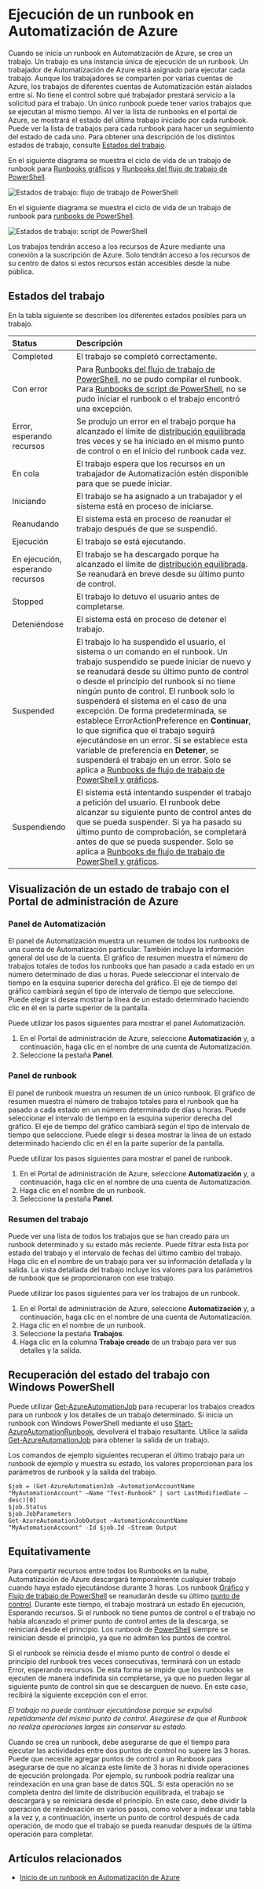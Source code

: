 <properties
   pageTitle="Ejecución de un runbook en Automatización de Azure"
   description="Describe los detalles de cómo se procesa un runbook en Automatización de Azure."
   services="automation"
   documentationCenter=""
   authors="bwren"
   manager="stevenka"
   editor="tysonn" />
<tags
   ms.service="automation"
   ms.devlang="na"
   ms.topic="article"
   ms.tgt_pltfrm="na"
   ms.workload="infrastructure-services"
   ms.date="02/09/2016"
   ms.author="bwren" />

# Ejecución de un runbook en Automatización de Azure


Cuando se inicia un runbook en Automatización de Azure, se crea un trabajo. Un trabajo es una instancia única de ejecución de un runbook. Un trabajador de Automatización de Azure está asignado para ejecutar cada trabajo. Aunque los trabajadores se comparten por varias cuentas de Azure, los trabajos de diferentes cuentas de Automatización están aislados entre sí. No tiene el control sobre qué trabajador prestará servicio a la solicitud para el trabajo. Un único runbook puede tener varios trabajos que se ejecutan al mismo tiempo. Al ver la lista de runbooks en el portal de Azure, se mostrará el estado del última trabajo iniciado por cada runbook. Puede ver la lista de trabajos para cada runbook para hacer un seguimiento del estado de cada uno. Para obtener una descripción de los distintos estados de trabajo, consulte [ Estados del trabajo](#job-statuses).

En el siguiente diagrama se muestra el ciclo de vida de un trabajo de runbook para [Runbooks gráficos](automation-runbook-types.md#graphical-runbooks) y [Runbooks del flujo de trabajo de PowerShell](automation-runbook-types.md#powershell-workflow-runbooks).

![Estados de trabajo: flujo de trabajo de PowerShell](./media/automation-runbook-execution/job-statuses.png)

En el siguiente diagrama se muestra el ciclo de vida de un trabajo de runbook para [runbooks de PowerShell](automation-runbook-types.md#powershell-runbooks).

![Estados de trabajo: script de PowerShell](./media/automation-runbook-execution/job-statuses-script.png)


Los trabajos tendrán acceso a los recursos de Azure mediante una conexión a la suscripción de Azure. Solo tendrán acceso a los recursos de su centro de datos si estos recursos están accesibles desde la nube pública.

## Estados del trabajo

En la tabla siguiente se describen los diferentes estados posibles para un trabajo.

| Status| Descripción|
|:---|:---|
|Completed|El trabajo se completó correctamente.|
|Con error| Para [Runbooks del flujo de trabajo de PowerShell](automation-runbook-types.md), no se pudo compilar el runbook. Para [Runbooks de script de PowerShell](automation-runbook-types.md), no se pudo iniciar el runbook o el trabajo encontró una excepción. |
|Error, esperando recursos|Se produjo un error en el trabajo porque ha alcanzado el límite de [distribución equilibrada](#fairshare) tres veces y se ha iniciado en el mismo punto de control o en el inicio del runbook cada vez.|
|En cola|El trabajo espera que los recursos en un trabajador de Automatización estén disponible para que se puede iniciar.|
|Iniciando|El trabajo se ha asignado a un trabajador y el sistema está en proceso de iniciarse.|
|Reanudando|El sistema está en proceso de reanudar el trabajo después de que se suspendió.|
|Ejecución|El trabajo se está ejecutando.|
|En ejecución, esperando recursos|El trabajo se ha descargado porque ha alcanzado el límite de [distribución equilibrada](#fairshare). Se reanudará en breve desde su último punto de control.|
|Stopped|El trabajo lo detuvo el usuario antes de completarse.|
|Deteniéndose|El sistema está en proceso de detener el trabajo.|
|Suspended|El trabajo lo ha suspendido el usuario, el sistema o un comando en el runbook. Un trabajo suspendido se puede iniciar de nuevo y se reanudará desde su último punto de control o desde el principio del runbook si no tiene ningún punto de control. El runbook solo lo suspenderá el sistema en el caso de una excepción. De forma predeterminada, se establece ErrorActionPreference en **Continuar**, lo que significa que el trabajo seguirá ejecutándose en un error. Si se establece esta variable de preferencia en **Detener**, se suspenderá el trabajo en un error. Solo se aplica a [Runbooks de flujo de trabajo de PowerShell y gráficos](automation-runbook-types.md).|
|Suspendiendo|El sistema está intentando suspender el trabajo a petición del usuario. El runbook debe alcanzar su siguiente punto de control antes de que se pueda suspender. Si ya ha pasado su último punto de comprobación, se completará antes de que se pueda suspender. Solo se aplica a [Runbooks de flujo de trabajo de PowerShell y gráficos](automation-runbook-types.md).|

## Visualización de un estado de trabajo con el Portal de administración de Azure

### Panel de Automatización

El panel de Automatización muestra un resumen de todos los runbooks de una cuenta de Automatización particular. También incluye la información general del uso de la cuenta. El gráfico de resumen muestra el número de trabajos totales de todos los runbooks que han pasado a cada estado en un número determinado de días u horas. Puede seleccionar el intervalo de tiempo en la esquina superior derecha del gráfico. El eje de tiempo del gráfico cambiará según el tipo de intervalo de tiempo que seleccione. Puede elegir si desea mostrar la línea de un estado determinado haciendo clic en él en la parte superior de la pantalla.

Puede utilizar los pasos siguientes para mostrar el panel Automatización.

1. En el Portal de administración de Azure, seleccione **Automatización** y, a continuación, haga clic en el nombre de una cuenta de Automatización.
1. Seleccione la pestaña **Panel**.

### Panel de runbook

El panel de runbook muestra un resumen de un único runbook. El gráfico de resumen muestra el número de trabajos totales para el runbook que ha pasado a cada estado en un número determinado de días u horas. Puede seleccionar el intervalo de tiempo en la esquina superior derecha del gráfico. El eje de tiempo del gráfico cambiará según el tipo de intervalo de tiempo que seleccione. Puede elegir si desea mostrar la línea de un estado determinado haciendo clic en él en la parte superior de la pantalla.

Puede utilizar los pasos siguientes para mostrar el panel de runbook.

1. En el Portal de administración de Azure, seleccione **Automatización** y, a continuación, haga clic en el nombre de una cuenta de Automatización.
1. Haga clic en el nombre de un runbook.
1. Seleccione la pestaña **Panel**.

### Resumen del trabajo

Puede ver una lista de todos los trabajos que se han creado para un runbook determinado y su estado más reciente. Puede filtrar esta lista por estado del trabajo y el intervalo de fechas del último cambio del trabajo. Haga clic en el nombre de un trabajo para ver su información detallada y la salida. La vista detallada del trabajo incluye los valores para los parámetros de runbook que se proporcionaron con ese trabajo.

Puede utilizar los pasos siguientes para ver los trabajos de un runbook.

1. En el Portal de administración de Azure, seleccione **Automatización** y, a continuación, haga clic en el nombre de una cuenta de Automatización.
1. Haga clic en el nombre de un runbook.
1. Seleccione la pestaña **Trabajos**.
1. Haga clic en la columna **Trabajo creado** de un trabajo para ver sus detalles y la salida.

## Recuperación del estado del trabajo con Windows PowerShell

Puede utilizar [Get-AzureAutomationJob](http://msdn.microsoft.com/library/azure/dn690263.aspx) para recuperar los trabajos creados para un runbook y los detalles de un trabajo determinado. Si inicia un runbook con Windows PowerShell mediante el uso [Start-AzureAutomationRunbook](http://msdn.microsoft.com/library/azure/dn690259.aspx), devolverá el trabajo resultante. Utilice la salida [Get-AzureAutomationJob](http://msdn.microsoft.com/library/azure/dn690263.aspx) para obtener la salida de un trabajo.

Los comandos de ejemplo siguientes recuperan el último trabajo para un runbook de ejemplo y muestra su estado, los valores proporcionan para los parámetros de runbook y la salida del trabajo.

	$job = (Get-AzureAutomationJob –AutomationAccountName "MyAutomationAccount" –Name "Test-Runbook" | sort LastModifiedDate –desc)[0]
	$job.Status
	$job.JobParameters
	Get-AzureAutomationJobOutput –AutomationAccountName "MyAutomationAccount" -Id $job.Id –Stream Output

## Equitativamente

Para compartir recursos entre todos los Runbooks en la nube, Automatización de Azure descargará temporalmente cualquier trabajo cuando haya estado ejecutándose durante 3 horas. Los runbook [Gráfico](automation-runbook-types.md#graphical-runbooks) y [Flujo de trabajo de PowerShell](automation-runbook-types.md#powershell-workflow-runbooks) se reanudarán desde su último [punto de control](http://technet.microsoft.com/library/dn469257.aspx#bk_Checkpoints). Durante este tiempo, el trabajo mostrará un estado En ejecución, Esperando recursos. Si el runbook no tiene puntos de control o el trabajo no había alcanzado el primer punto de control antes de la descarga, se reiniciará desde el principio. Los runbook de [PowerShell](automation-runbook-types.md#powershell-runbooks) siempre se reinician desde el principio, ya que no admiten los puntos de control.

Si el runbook se reinicia desde el mismo punto de control o desde el principio del runbook tres veces consecutivas, terminará con un estado Error, esperando recursos. De esta forma se impide que los runbooks se ejecuten de manera indefinida sin completarse, ya que no pueden llegar al siguiente punto de control sin que se descarguen de nuevo. En este caso, recibirá la siguiente excepción con el error.

*El trabajo no puede continuar ejecutándose porque se expulsó repetidamente del mismo punto de control. Asegúrese de que el Runbook no realiza operaciones largas sin conservar su estado.*

Cuando se crea un runbook, debe asegurarse de que el tiempo para ejecutar las actividades entre dos puntos de control no supere las 3 horas. Puede que necesite agregar puntos de control a un Runbook para asegurarse de que no alcanza este límite de 3 horas ni divide operaciones de ejecución prolongada. Por ejemplo, su runbook podría realizar una reindexación en una gran base de datos SQL. Si esta operación no se completa dentro del límite de distribución equilibrada, el trabajo se descargará y se reiniciará desde el principio. En este caso, debe dividir la operación de reindexación en varios pasos, como volver a indexar una tabla a la vez y, a continuación, inserte un punto de control después de cada operación, de modo que el trabajo se pueda reanudar después de la última operación para completar.



## Artículos relacionados

- [Inicio de un runbook en Automatización de Azure](automation-starting-a-runbook.md)

<!---HONumber=AcomDC_0211_2016-->